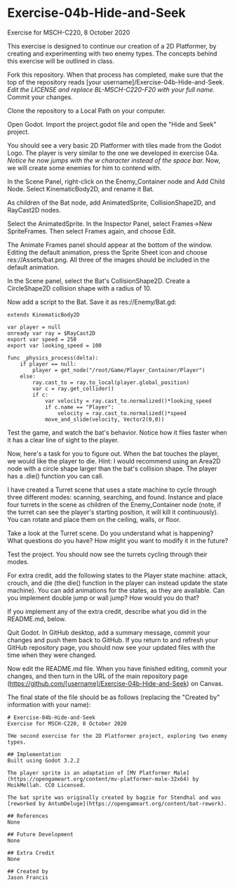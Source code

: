 # Exercise-04b-Hide-and-Seek
Exercise for MSCH-C220, 8 October 2020

This exercise is designed to continue our creation of a 2D Platformer, by creating and experimenting with two enemy types. The concepts behind this exercise will be outlined in class.

Fork this repository. When that process has completed, make sure that the top of the repository reads [your username]/Exercise-04b-Hide-and-Seek. *Edit the LICENSE and replace BL-MSCH-C220-F20 with your full name.* Commit your changes.

Clone the repository to a Local Path on your computer.

Open Godot. Import the project.godot file and open the "Hide and Seek" project.

You should see a very basic 2D Platformer with tiles made from the Godot Logo. The player is very similar to the one we developed in exercise 04a. *Notice he now jumps with the w character instead of the space bar.* Now, we will create some enemies for him to contend with.

In the Scene Panel, right-click on the Enemy_Container node and Add Child Node. Select KinematicBody2D, and rename it Bat.

As children of the Bat node, add AnimatedSprite, CollisionShape2D, and RayCast2D nodes.

Select the AnimatedSprite. In the Inspector Panel, select Frames->New SpriteFrames. Then select Frames again, and choose Edit.

The Animate Frames panel should appear at the bottom of the window. Editing the default animation, press the Sprite Sheet icon and choose res://Assets/bat.png. All three of the images should be included in the default animation.

In the Scene panel, select the Bat's CollisionShape2D. Create a CircleShape2D collision shape with a radius of 10.

Now add a script to the Bat. Save it as res://Enemy/Bat.gd:

```
extends KinematicBody2D

var player = null
onready var ray = $RayCast2D
export var speed = 250
export var looking_speed = 100
	
func _physics_process(delta):
	if player == null:
		player = get_node("/root/Game/Player_Container/Player")
	else:
		ray.cast_to = ray.to_local(player.global_position)
		var c = ray.get_collider()
		if c:
			var velocity = ray.cast_to.normalized()*looking_speed
			if c.name == "Player":
				velocity = ray.cast_to.normalized()*speed
			move_and_slide(velocity, Vector2(0,0))
```

Test the game, and watch the bat's behavior. Notice how it flies faster when it has a clear line of sight to the player.

Now, here's a task for you to figure out. When the bat touches the player, we would like the player to die. Hint: I would recommend using an Area2D node with a circle shape larger than the bat's collision shape. The player has a .die() function you can call.

I have created a Turret scene that uses a state machine to cycle through three different modes: scanning, searching, and found. Instance and place four turrets in the scene as children of the Enemy_Container node (note, if the turret can see the player's starting position, it will kill it continuously). You can rotate and place them on the ceiling, walls, or floor.

Take a look at the Turret scene. Do you understand what is happening? What questions do you have? How might you want to modify it in the future?

Test the project. You should now see the turrets cycling through their modes.

For extra credit, add the following states to the Player state machine: attack, crouch, and die (the die() function in the player can instead update the state machine). You can add animations for the states, as they are available. Can you implement double jump or wall jump? How would you do that?

If you implement any of the extra credit, describe what you did in the README.md, below.

Quit Godot. In GitHub desktop, add a summary message, commit your changes and push them back to GitHub. If you return to and refresh your GitHub repository page, you should now see your updated files with the time when they were changed.

Now edit the README.md file. When you have finished editing, commit your changes, and then turn in the URL of the main repository page (https://github.com/[username]/Exercise-04b-Hide-and-Seek) on Canvas.

The final state of the file should be as follows (replacing the "Created by" information with your name):
```
# Exercise-04b-Hide-and-Seek
Exercise for MSCH-C220, 8 October 2020

THe second exercise for the 2D Platformer project, exploring two enemy types.

## Implementation
Built using Godot 3.2.2

The player sprite is an adaptation of [MV Platformer Male](https://opengameart.org/content/mv-platformer-male-32x64) by MoikMellah. CC0 Licensed.

The bat sprite was originally created by bagzie for Stendhal and was [reworked by AntumDeluge](https://opengameart.org/content/bat-rework). 

## References
None

## Future Development
None

## Extra Credit
None

## Created by 
Jason Francis
```
